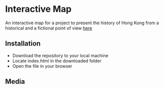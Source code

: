 <h1>Interactive Map</h1>
An interactive map for a project to present the history of Hong Kong from a historical and a fictional point of view <a href="http://www.gtxr.club/">here</a>
<h2>Installation</h2>
<ul>
	<li>Download the repository to your local machine</li>
	<li>Locate index.html in the downloaded folder</li>
	<li>Open the file in your browser</li>
</ul>
<h2>Media</h2>
